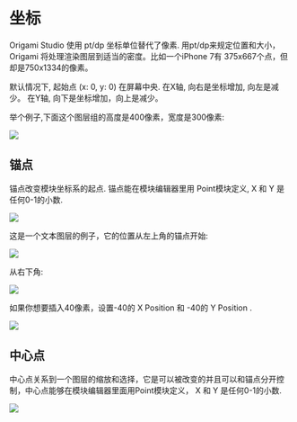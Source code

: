 # 坐标

Origami Studio 使用 pt\/dp 坐标单位替代了像素. 用pt\/dp来规定位置和大小，Origami 将处理渲染图层到适当的密度。比如一个iPhone 7有 375x667个点，但却是750x1334的像素。

默认情况下, 起始点 \(x: 0, y: 0\) 在屏幕中央. 在X轴, 向右是坐标增加, 向左是减少。 在Y轴, 向下是坐标增加，向上是减少。

举个例子,下面这个图层组的高度是400像素，宽度是300像素:

![](/assets/19.png)

## 锚点

锚点改变模块坐标系的起点. 锚点能在模块编辑器里用 Point模块定义, X 和 Y 是任何0-1的小数.

![](/assets/20.png)

这是一个文本图层的例子，它的位置从左上角的锚点开始:

![](/assets/21.png)

从右下角:

![](/assets/22.png)

如果你想要插入40像素，设置-40的 X Position 和 -40的 Y Position .

![](/assets/23.png)

## 中心点

中心点关系到一个图层的缩放和选择，它是可以被改变的并且可以和锚点分开控制，中心点能够在模块编辑器里面用Point模块定义，   X 和 Y 是任何0-1的小数.

![](/assets/24.gif)


